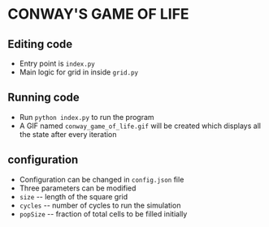 # CONWAY'S GAME OF LIFE

## Editing code
* Entry point is `index.py`
* Main logic for grid in inside `grid.py`

## Running code
* Run `python index.py` to run the program
* A GIF named `conway_game_of_life.gif` will be created which displays all the state after every iteration

## configuration
* Configuration can be changed in `config.json` file
* Three parameters can be modified
* `size` -- length of the square grid
* `cycles` -- number of cycles to run the simulation
* `popSize` -- fraction of total cells to be filled initially
